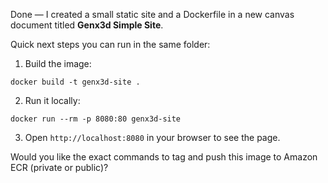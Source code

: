 Done — I created a small static site and a Dockerfile in a new canvas document titled **Genx3d Simple Site**.

Quick next steps you can run in the same folder:

1. Build the image:

```
docker build -t genx3d-site .
```

2. Run it locally:

```
docker run --rm -p 8080:80 genx3d-site
```

3. Open `http://localhost:8080` in your browser to see the page.

Would you like the exact commands to tag and push this image to Amazon ECR (private or public)?
